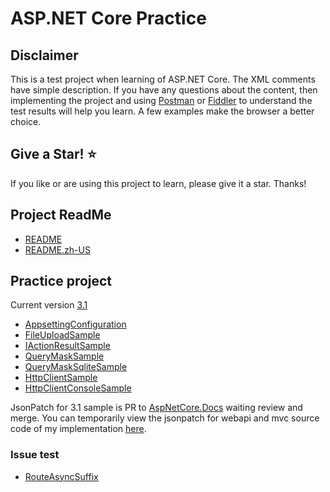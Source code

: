 ﻿# ASP.NET Core Practice

## Disclaimer

This is a test project when learning of ASP.NET Core. The XML comments have simple description. If you have any questions about the content, then implementing the project and using <a href="https://www.postman.com" target="_blank">Postman</a> or <a href="https://www.telerik.com/fiddler" target="_blank">Fiddler</a> to understand the test results will help you learn. A few examples make the browser a better choice.

## Give a Star! :star:

If you like or are using this project to learn, please give it a star. Thanks!

## Project ReadMe

* [README](src/3.1/README.md)
* [README.zh-US](src/3.1/README.zh-US.md)

## Practice project

Current version [3.1](src/3.1/)

* [AppsettingConfiguration](src/3.1/AppsettingConfiguration/)
* [FileUploadSample](src/3.1/FileUploadSample/)
* [IActionResultSample](src/3.1/IActionResultSample/)
* [QueryMaskSample](src/3.1/IHttpClientFactory/QueryMaskSample/)
* [QueryMaskSqliteSample](src/3.1/IHttpClientFactory/QueryMaskSqliteSample/)
* [HttpClientSample](src/3.1/IHttpClientFactory/HttpClientSample/)
* [HttpClientConsoleSample](src/3.1/IHttpClientFactory/HttpClientConsoleSample/)

JsonPatch for 3.1 sample is PR to <a href="https://github.com/dotnet/AspNetCore.Docs/pull/16824" target="_blank">AspNetCore.Docs</a> waiting review and merge. You can temporarily view the jsonpatch for webapi and mvc source code of my implementation <a href="https://github.com/kkbruce/AspNetCore.Docs/tree/master/aspnetcore/web-api/jsonpatch/samples/3.1" target="_blank">here</a>.

### Issue test

* [RouteAsyncSuffix](src/3.1/Issue/RouteAsyncSuffix/)
